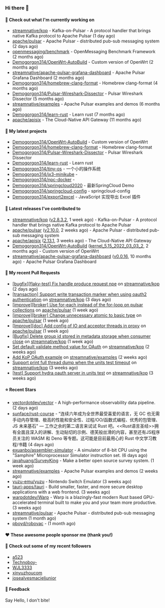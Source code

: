 ### Hi there 👋

#### 👷 Check out what I'm currently working on

- [streamnative/kop](https://github.com/streamnative/kop) - Kafka-on-Pulsar - A protocol handler that brings native Kafka protocol to Apache Pulsar (1 day ago)
- [apache/pulsar](https://github.com/apache/pulsar) - Apache Pulsar - distributed pub-sub messaging system (2 days ago)
- [openmessaging/benchmark](https://github.com/openmessaging/benchmark) - OpenMessaging Benchmark Framework (2 months ago)
- [Demogorgon314/OpenWrt-AutoBuild](https://github.com/Demogorgon314/OpenWrt-AutoBuild) - Custom version of OpenWrt (2 months ago)
- [streamnative/apache-pulsar-grafana-dashboard](https://github.com/streamnative/apache-pulsar-grafana-dashboard) - Apache Pulsar Grafana Dashboard (2 months ago)
- [Demogorgon314/homebrew-clang-format](https://github.com/Demogorgon314/homebrew-clang-format) - Homebrew clang-format (4 months ago)
- [Demogorgon314/Pulsar-Wireshark-Dissector](https://github.com/Demogorgon314/Pulsar-Wireshark-Dissector) - Pulsar Wireshark Dissector (5 months ago)
- [streamnative/examples](https://github.com/streamnative/examples) - Apache Pulsar examples and demos (6 months ago)
- [Demogorgon314/learn-rust](https://github.com/Demogorgon314/learn-rust) - Learn rust (7 months ago)
- [apache/apisix](https://github.com/apache/apisix) - The Cloud-Native API Gateway (11 months ago)

#### 🌱 My latest projects

- [Demogorgon314/OpenWrt-AutoBuild](https://github.com/Demogorgon314/OpenWrt-AutoBuild) - Custom version of OpenWrt
- [Demogorgon314/homebrew-clang-format](https://github.com/Demogorgon314/homebrew-clang-format) - Homebrew clang-format
- [Demogorgon314/Pulsar-Wireshark-Dissector](https://github.com/Demogorgon314/Pulsar-Wireshark-Dissector) - Pulsar Wireshark Dissector
- [Demogorgon314/learn-rust](https://github.com/Demogorgon314/learn-rust) - Learn rust
- [Demogorgon314/tiny-os](https://github.com/Demogorgon314/tiny-os) - 一个小的操作系统
- [Demogorgon314/jx3-minikube](https://github.com/Demogorgon314/jx3-minikube) - 
- [Demogorgon314/npc-docker](https://github.com/Demogorgon314/npc-docker) - 
- [Demogorgon314/springcloud2020](https://github.com/Demogorgon314/springcloud2020) - 最新SpringCloud Demo
- [Demogorgon314/springcloud-config](https://github.com/Demogorgon314/springcloud-config) - springcloud-config 
- [Demogorgon314/export2excel](https://github.com/Demogorgon314/export2excel) - JavaScript 实现导出 Excel 插件

#### 🔭 Latest releases I've contributed to

- [streamnative/kop](https://github.com/streamnative/kop) ([v2.8.3.2](https://github.com/streamnative/kop/releases/tag/v2.8.3.2), 1 week ago) - Kafka-on-Pulsar - A protocol handler that brings native Kafka protocol to Apache Pulsar
- [apache/pulsar](https://github.com/apache/pulsar) ([v2.10.0](https://github.com/apache/pulsar/releases/tag/v2.10.0), 2 weeks ago) - Apache Pulsar - distributed pub-sub messaging system
- [apache/apisix](https://github.com/apache/apisix) ([2.13.1](https://github.com/apache/apisix/releases/tag/2.13.1), 3 weeks ago) - The Cloud-Native API Gateway
- [Demogorgon314/OpenWrt-AutoBuild](https://github.com/Demogorgon314/OpenWrt-AutoBuild) ([kernel_5.15_2022_03_03_2](https://github.com/Demogorgon314/OpenWrt-AutoBuild/releases/tag/kernel_5.15_2022_03_03_2), 2 months ago) - Custom version of OpenWrt
- [streamnative/apache-pulsar-grafana-dashboard](https://github.com/streamnative/apache-pulsar-grafana-dashboard) ([v0.0.16](https://github.com/streamnative/apache-pulsar-grafana-dashboard/releases/tag/v0.0.16), 10 months ago) - Apache Pulsar Grafana Dashboard

#### 🔨 My recent Pull Requests

- [[bugfix][flaky-test] Fix handle produce request npe](https://github.com/streamnative/kop/pull/1271) on [streamnative/kop](https://github.com/streamnative/kop) (2 days ago)
- [[transaction] Support write transaction marker when using oauth2 authentication](https://github.com/streamnative/kop/pull/1268) on [streamnative/kop](https://github.com/streamnative/kop) (3 days ago)
- [[improve][broker] Use for-each instead of the for-loop on pulsar collections](https://github.com/apache/pulsar/pull/15388) on [apache/pulsar](https://github.com/apache/pulsar) (1 week ago)
- [[improve][broker] Change unnecessary atomic to basic type](https://github.com/apache/pulsar/pull/15369) on [apache/pulsar](https://github.com/apache/pulsar) (1 week ago)
- [[Improve][doc] Add config of IO and acceptor threads in proxy](https://github.com/apache/pulsar/pull/15340) on [apache/pulsar](https://github.com/apache/pulsar) (1 week ago)
- [[Bugfix] Delete group id stored in metadata storage when consumer close](https://github.com/streamnative/kop/pull/1256) on [streamnative/kop](https://github.com/streamnative/kop) (1 week ago)
- [Set default validate method value for OAuth](https://github.com/streamnative/kop/pull/1241) on [streamnative/kop](https://github.com/streamnative/kop) (2 weeks ago)
- [Add KoP OAuth example](https://github.com/streamnative/examples/pull/93) on [streamnative/examples](https://github.com/streamnative/examples) (2 weeks ago)
- [Support print full thread dump when the units test timeout](https://github.com/streamnative/kop/pull/1237) on [streamnative/kop](https://github.com/streamnative/kop) (3 weeks ago)
- [[test] Support hydra oauth server in units test](https://github.com/streamnative/kop/pull/1235) on [streamnative/kop](https://github.com/streamnative/kop) (3 weeks ago)

#### ⭐ Recent Stars

- [vectordotdev/vector](https://github.com/vectordotdev/vector) - A high-performance observability data pipeline. (2 days ago)
- [sunface/rust-course](https://github.com/sunface/rust-course) - “连续六年成为全世界最受喜爱的语言，无 GC 也无需手动内存管理、极高的性能和安全性、过程/OO/函数式编程、优秀的包管理、JS 未来基石&#34; — 工作之余的第二语言来试试 Rust 吧。&lt;&lt;Rust语言圣经&gt;&gt;拥有全面且深入的讲解、生动贴切的示例、德芙般丝滑的内容，甚至还有JS程序员关注的 WASM 和 Deno 等专题。这可能是目前最用心的 Rust 中文学习教程/书籍 (4 days ago)
- [exuanbo/assembler-simulator](https://github.com/exuanbo/assembler-simulator) - A simulator of 8-bit CPU using the &#34;Samphire&#34; Microprocessor Simulator instruction set. (6 days ago)
- [javahuang/SurveyKing](https://github.com/javahuang/SurveyKing) - Make a better open source survey system. (1 week ago)
- [streamnative/examples](https://github.com/streamnative/examples) - Apache Pulsar examples and demos (2 weeks ago)
- [yuzu-emu/yuzu](https://github.com/yuzu-emu/yuzu) - Nintendo Switch Emulator (3 weeks ago)
- [tauri-apps/tauri](https://github.com/tauri-apps/tauri) - Build smaller, faster, and more secure desktop applications with a web frontend. (3 weeks ago)
- [warpdotdev/Warp](https://github.com/warpdotdev/Warp) - Warp is a blazingly-fast modern Rust based GPU-accelerated terminal built to make you and your team more productive. (3 weeks ago)
- [streamnative/pulsar](https://github.com/streamnative/pulsar) - Apache Pulsar - distributed pub-sub messaging system (1 month ago)
- [pboyd/robovac](https://github.com/pboyd/robovac) -  (1 month ago)

#### ❤️ These awesome people sponsor me (thank you!)


#### 👯 Check out some of my recent followers

- [a523](https://github.com/a523)
- [Technoboy-](https://github.com/Technoboy-)
- [WJL3333](https://github.com/WJL3333)
- [xinyuzhoucom](https://github.com/xinyuzhoucom)
- [josealvesmacieljunior](https://github.com/josealvesmacieljunior)

#### 💬 Feedback

Say Hello, I don't bite!

